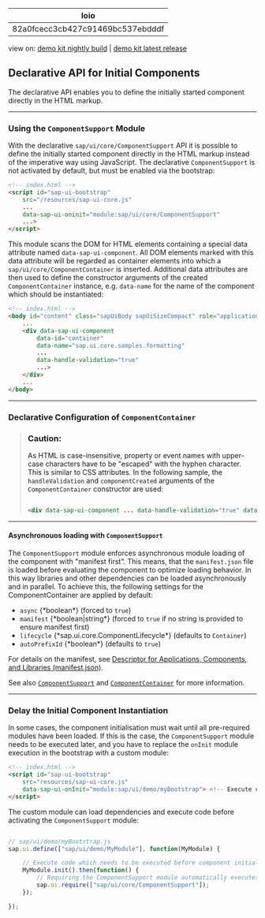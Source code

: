 <!-- loio82a0fcecc3cb427c91469bc537ebdddf -->

| loio |
| -----|
| 82a0fcecc3cb427c91469bc537ebdddf |

<div id="loio">

view on: [demo kit nightly build](https://sdk.openui5.org/nightly/#/topic/82a0fcecc3cb427c91469bc537ebdddf) | [demo kit latest release](https://sdk.openui5.org/topic/82a0fcecc3cb427c91469bc537ebdddf)</div>

## Declarative API for Initial Components

The declarative API enables you to define the initially started component directly in the HTML markup.

***

<a name="loio82a0fcecc3cb427c91469bc537ebdddf__section_p1l_4by_jkb"/>

### Using the `ComponentSupport` Module

With the declarative `sap/ui/core/ComponentSupport` API it is possible to define the initially started component directly in the HTML markup instead of the imperative way using JavaScript. The declarative `ComponentSupport` is not activated by default, but must be enabled via the bootstrap:

```html
<!-- index.html -->
<script id="sap-ui-bootstrap"
    src="/resources/sap-ui-core.js"
    ...
    data-sap-ui-oninit="module:sap/ui/core/ComponentSupport"
    ...>
</script>
```

This module scans the DOM for HTML elements containing a special data attribute named `data-sap-ui-component`. All DOM elements marked with this data attribute will be regarded as container elements into which a `sap/ui/core/ComponentContainer` is inserted. Additional data attributes are then used to define the constructor arguments of the created `ComponentContainer` instance, e.g. `data-name` for the name of the component which should be instantiated:

```html
<!-- index.html -->
<body id="content" class="sapUiBody sapUiSizeCompact" role="application">
    ...
    <div data-sap-ui-component
        data-id="container"
        data-name="sap.ui.core.samples.formatting"
        ...
        data-handle-validation="true"
        ...>
    </div>
    ...
</body>
```

***

<a name="loio82a0fcecc3cb427c91469bc537ebdddf__section_tks_rby_jkb"/>

### Declarative Configuration of `ComponentContainer`

> ### Caution:  
> As HTML is case-insensitive, property or event names with upper-case characters have to be "escaped" with the hyphen character. This is similar to CSS attributes. In the following sample, the `handleValidation` and `componentCreated` arguments of the `ComponentContainer` constructor are used:
> 
> ```html
> 
> <div data-sap-ui-component ... data-handle-validation="true" data-component-created="onComponentCreated"<</div>
> 
> ```

***

#### Asynchronouos loading with `ComponentSupport`

The `ComponentSupport` module enforces asynchronous module loading of the component with "manifest first". This means, that the `manifest.json` file is loaded before evaluating the component to optimize loading behavior. In this way libraries and other dependencies can be loaded asynchronously and in parallel. To achieve this, the following settings for the ComponentContainer are applied by default:

-   `async` \{\*boolean\*\} \(forced to `true`\)
-   `manifest` \{\*boolean|string\*\} \(forced to `true` if no string is provided to ensure manifest first\)
-   `lifecycle` \{\*sap.ui.core.ComponentLifecycle\*\} \(defaults to `Container`\)
-   `autoPrefixId` \{\*boolean\*\} \(defaults to `true`\)

For details on the manifest, see [Descriptor for Applications, Components, and Libraries \(manifest.json\)](Descriptor_for_Applications_Components_and_Libraries_manifest_json_be0cf40.md).

See also [`ComponentSupport`](https://sdk.openui5.org/api/module:sap/ui/core/ComponentSupport) and [`ComponentContainer`](https://sdk.openui5.org/api/sap.ui.core.ComponentContainer) for more information. 

***

<a name="loio82a0fcecc3cb427c91469bc537ebdddf__section_zmp_rwc_kkb"/>

### Delay the Initial Component Instantiation

In some cases, the component initialisation must wait until all pre-required modules have been loaded. If this is the case, the `ComponentSupport` module needs to be executed later, and you have to replace the `onInit` module execution in the bootstrap with a custom module:

```html
<!-- index.html -->
<script id="sap-ui-bootstrap"
    src="resources/sap-ui-core.js"
    data-sap-ui-onInit="module:sap/ui/demo/myBootstrap"> <!-- Execute custom module on init -->
</script>
```

The custom module can load dependencies and execute code before activating the `ComponentSupport` module:

```js

// sap/ui/demo/myBootstrap.js
sap.ui.define(["sap/ui/demo/MyModule"], function(MyModule) {

    // Execute code which needs to be executed before component initialization
    MyModule.init().then(function() {
        // Requiring the ComponentSupport module automatically executes the component initialisation for all declaratively defined components
        sap.ui.require(["sap/ui/core/ComponentSupport"]);
    });

});
```

